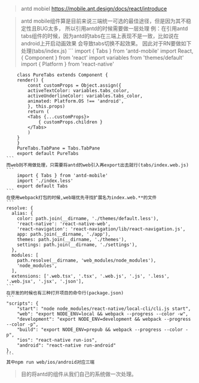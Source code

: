 >  antd mobiel https://mobile.ant.design/docs/react/introduce

> antd mobile组件算是目前来说三端统一可选的最佳途径，但是因为其不稳定性且BUG太多，
  所以引用antd的时候需要做一层处理
例：在引用antd tabs组件的时候，因为antd的tabs在三端上表现不是一致，比如说在android上开启动画效果
    会导致tabs切换不起效果。
    因此对于RN要做如下处理(tabs/index.js)
    ```
        import { Tabs } from 'antd-mobile'
        import React, { Component } from 'react'
        import variables from 'themes/default'
        import { Platform } from 'react-native'

        class PureTabs extends Component {
        render() {
            const customProps = Object.assign({
            activeTextColor: variables.tabs_color,
            activeUnderlineColor: variables.tabs_color,
            animated: Platform.OS !== 'android',
            }, this.props)
            return (
            <Tabs {...customProps}>
                { customProps.children }
            </Tabs>
            )
        }
        }
        PureTabs.TabPane = Tabs.TabPane
        export default PureTabs
    ```
    而web则不用做处理，只需要将antd的web引入再export出去就行(tabs/index.web.js)
    ```
        import { Tabs } from 'antd-mobile'
        import './index.less'
        export default Tabs
    ```
    在使用webpack打包的时候,web端优先寻找扩展名为index.web.**的文件
    ```
    resolve: {
      alias: {
        color: path.join(__dirname, './themes/default.less'),
        'react-native': 'react-native-web',
        'react-navigation': 'react-navigation/lib/react-navigation.js',
        app: path.join(__dirname, './app'),
        themes: path.join(__dirname, './themes'),
        settings: path.join(__dirname, './settings'),
      },
      modules: [
        path.resolve(__dirname, 'web_modules/node_modules'),
        'node_modules',
      ],
      extensions: ['.web.tsx', '.tsx', '.web.js', '.js', '.less', '.web.jsx', '.jsx', '.json'],
    ```
    在开发的时候也有三种打开项目的命令行(package.json)
    ```
    "scripts": {
        "start": "node node_modules/react-native/local-cli/cli.js start",
        "web": "export NODE_ENV=local && webpack --progress --color -w",
        "development": "export NODE_ENV=development && webpack --progress --color -p",
        "build": "export NODE_ENV=prepub && webpack --progress --color -p",
        "ios": "react-native run-ios",
        "android": "react-native run-android"
    },
    ```
    其中npm run web/ios/android对应三端
> 目的将antd的组件从我们自己的系统做一次处理。